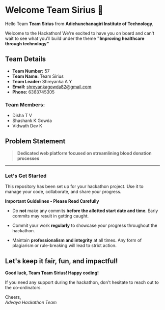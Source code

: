 # Welcome Team Sirius 👋

Hello Team **Team Sirius** from **Adichunchanagiri Institute of Technology**,

Welcome to the Hackathon! We're excited to have you on board and can't wait to see what you'll build under the theme **"Improving healthcare through technology"** 

## Team Details

- **Team Number:** 57  
- **Team Name:** Team Sirius
- **Team Leader:** Shreyanka A Y  
- **Email:** shreyankagowda82@gmail.com  
- **Phone:** 6363745305  

### Team Members:
- Disha T V 
- Shashank K Gowda 
- Vidwath Dev K 

## Problem Statement

> **Dedicated web platform focused on streamlining blood donation processes**

---

### Let's Get Started 

This repository has been set up for your hackathon project. Use it to manage your code, collaborate, and share your progress.

**Important Guidelines - Please Read Carefully**

- Do **not** make any commits **before the allotted start date and time**. Early commits may result in getting caught.
- Commit your work **regularly** to showcase your progress throughout the hackathon.

- Maintain **professionalism and integrity** at all times. Any form of plagiarism or rule-breaking will lead to strict action.

Let's keep it fair, fun, and impactful! 
---

**Good luck, Team Team Sirius! Happy coding!**

If you need any support during the hackathon, don't hesitate to reach out to the co-ordinators.

Cheers,  
_Advaya Hackathon Team_